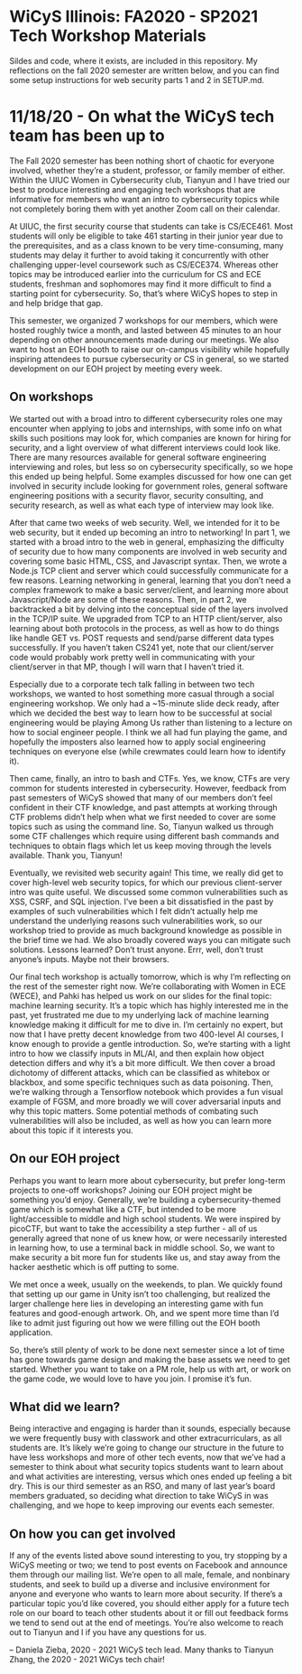 # WiCyS Illinois: FA2020 - SP2021 Tech Workshop Materials

Sildes and code, where it exists, are included in this repository. My reflections on the fall 2020 semester are written below, and you can find some setup instructions for web security parts 1 and 2 in SETUP.md.

# 11/18/20 - On what the WiCyS tech team has been up to

The Fall 2020 semester has been nothing short of chaotic for everyone involved, whether they’re a student, professor, or family member of either. Within the UIUC Women in Cybersecurity club, Tianyun and I have tried our best to produce interesting and engaging tech workshops that are informative for members who want an intro to cybersecurity topics while not completely boring them with yet another Zoom call on their calendar.

At UIUC, the first security course that students can take is CS/ECE461. Most students will only be eligible to take 461 starting in their junior year due to the prerequisites, and as a class known to be very time-consuming, many students may delay it further to avoid taking it concurrently with other challenging upper-level coursework such as CS/ECE374. Whereas other topics may be introduced earlier into the curriculum for CS and ECE students, freshman and sophomores may find it more difficult to find a starting point for cybersecurity. So, that’s where WiCyS hopes to step in and help bridge that gap.

This semester, we organized 7 workshops for our members, which were hosted roughly twice a month, and lasted between 45 minutes to an hour depending on other announcements made during our meetings. We also want to host an EOH booth to raise our on-campus visibility while hopefully inspiring attendees to pursue cybersecurity or CS in general, so we started development on our EOH project by meeting every week.

## On workshops

We started out with a broad intro to different cybersecurity roles one may encounter when applying to jobs and internships, with some info on what skills such positions may look for, which companies are known for hiring for security, and a light overview of what different interviews could look like. There are many resources available for general software engineering interviewing and roles, but less so on cybersecurity specifically, so we hope this ended up being helpful. Some examples discussed for how one can get involved in security include looking for government roles, general software engineering positions with a security flavor, security consulting, and security research, as well as what each type of interview may look like.

After that came two weeks of web security. Well, we intended for it to be web security, but it ended up becoming an intro to networking! In part 1, we started with a broad intro to the web in general, emphasizing the difficulty of security due to how many components are involved in web security and covering some basic HTML, CSS, and Javascript syntax. Then, we wrote a Node.js TCP client and server which could successfully communicate for a few reasons. Learning networking in general, learning that you don’t need a complex framework to make a basic server/client, and learning more about Javascript/Node are some of these reasons. Then, in part 2, we backtracked a bit by delving into the conceptual side of the layers involved in the TCP/IP suite.  We upgraded from TCP to an HTTP client/server, also learning about both protocols in the process, as well as how to do things like handle GET vs. POST requests and send/parse different data types successfully. If you haven’t taken CS241 yet, note that our client/server code would probably work pretty well in communicating with your client/server in that MP, though I will warn that I haven’t tried it.

Especially due to a corporate tech talk falling in between two tech workshops, we wanted to host something more casual through a social engineering workshop. We only had a ~15-minute slide deck ready, after which we decided the best way to learn how to be successful at social engineering would be playing Among Us rather than listening to a lecture on how to social engineer people. I think we all had fun playing the game, and hopefully the imposters also learned how to apply social engineering techniques on everyone else (while crewmates could learn how to identify it). 

Then came, finally, an intro to bash and CTFs. Yes, we know, CTFs are very common for students interested in cybersecurity. However, feedback from past semesters of WiCyS showed that many of our members don’t feel confident in their CTF knowledge, and past attempts at working through CTF problems didn’t help when what we first needed to cover are some topics such as using the command line. So, Tianyun walked us through some CTF challenges which require using different bash commands and techniques to obtain flags which let us keep moving through the levels available. Thank you, Tianyun!

Eventually, we revisited web security again! This time, we really did get to cover high-level web security topics, for which our previous client-server intro was quite useful. We discussed some common vulnerabilities such as XSS, CSRF, and SQL injection. I’ve been a bit dissatisfied in the past by examples of such vulnerabilities which I felt didn’t actually help me understand the underlying reasons such vulnerabilities work, so our workshop tried to provide as much background knowledge as possible in the brief time we had. We also broadly covered ways you can mitigate such solutions. Lessons learned? Don’t trust anyone. Errr, well, don’t trust anyone’s inputs. Maybe not their browsers.

Our final tech workshop is actually tomorrow, which is why I’m reflecting on the rest of the semester right now. We’re collaborating with Women in ECE (WECE), and Pahki has helped us work on our slides for the final topic: machine learning security. It’s a topic which has highly interested me in the past, yet frustrated me due to my underlying lack of machine learning knowledge making it difficult for me to dive in. I’m certainly no expert, but now that I have pretty decent knowledge from two 400-level AI courses, I know enough to provide a gentle introduction. So, we’re starting with a light intro to how we classify inputs in ML/AI, and then explain how object detection differs and why it’s a bit more difficult. We then cover a broad dichotomy of different attacks, which can be classified as whitebox or blackbox, and some specific techniques such as data poisoning. Then, we’re walking through a Tensorflow notebook which provides a fun visual example of FGSM, and more broadly we will cover adversarial inputs and why this topic matters. Some potential methods of combating such vulnerabilities will also be included, as well as how you can learn more about this topic if it interests you.
 
## On our EOH project

Perhaps you want to learn more about cybersecurity, but prefer long-term projects to one-off workshops? Joining our EOH project might be something you’d enjoy. Generally, we’re building a cybersecurity-themed game which is somewhat like a CTF, but intended to be more light/accessible to middle and high school students. We were inspired by picoCTF, but want to take the accessibility a step further - all of us generally agreed that none of us knew how, or were necessarily interested in learning how, to use a terminal back in middle school. So, we want to make security a bit more fun for students like us, and stay away from the hacker aesthetic which is off putting to some.

We met once a week, usually on the weekends, to plan. We quickly found that setting up our game in Unity isn’t too challenging, but realized the larger challenge here lies in developing an interesting game with fun features and good-enough artwork. Oh, and we spent more time than I’d like to admit just figuring out how we were filling out the EOH booth application. 

So, there’s still plenty of work to be done next semester since a lot of time has gone towards game design and making the base assets we need to get started. Whether you want to take on a PM role, help us with art, or work on the game code, we would love to have you join. I promise it’s fun.

## What did we learn?

Being interactive and engaging is harder than it sounds, especially because we were frequently busy with classwork and other extracurriculars, as all students are. It’s likely we’re going to change our structure in the future to have less workshops and more of other tech events, now that we’ve had a semester to think about what security topics students want to learn about and what activities are interesting, versus which ones ended up feeling a bit dry. This is our third semester as an RSO, and many of last year’s board members graduated, so deciding what direction to take WiCyS in was challenging, and we hope to keep improving our events each semester. 

## On how you can get involved

If any of the events listed above sound interesting to you, try stopping by a WiCyS meeting or two; we tend to post events on Facebook and announce them through our mailing list. We’re open to all male, female, and nonbinary students, and seek to build up a diverse and inclusive environment for anyone and everyone who wants to learn more about security. If there’s a particular topic you’d like covered, you should either apply for a future tech role on our board to teach other students about it or fill out feedback forms we tend to send out at the end of meetings. You’re also welcome to reach out to Tianyun and I if you have any questions for us.

 &ndash; Daniela Zieba, 2020 - 2021 WiCyS tech lead. Many thanks to Tianyun Zhang, the 2020 - 2021 WiCys tech chair!
